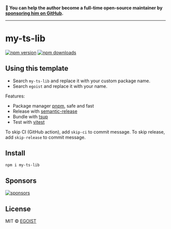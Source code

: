 **💛 You can help the author become a full-time open-source maintainer by [sponsoring him on GitHub](https://github.com/sponsors/egoist).**

---

# my-ts-lib

[![npm version](https://badgen.net/npm/v/my-ts-lib)](https://npm.im/my-ts-lib) [![npm downloads](https://badgen.net/npm/dm/my-ts-lib)](https://npm.im/my-ts-lib)

## Using this template

- Search `my-ts-lib` and replace it with your custom package name.
- Search `egoist` and replace it with your name.

Features:

- Package manager [pnpm](https://pnpm.js.org/), safe and fast
- Release with [semantic-release](https://npm.im/semantic-release)
- Bundle with [tsup](https://github.com/egoist/tsup)
- Test with [vitest](https://vitest.dev)

To skip CI (GitHub action), add `skip-ci` to commit message. To skip release, add `skip-release` to commit message.

## Install

```bash
npm i my-ts-lib
```

## Sponsors

[![sponsors](https://sponsors-images.egoist.sh/sponsors.svg)](https://github.com/sponsors/egoist)

## License

MIT &copy; [EGOIST](https://github.com/sponsors/egoist)
